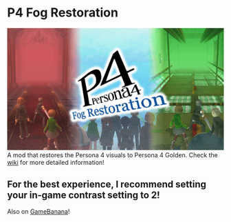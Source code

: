 # P4 Fog Restoration
![](https://raw.githubusercontent.com/BrawlerAce/p4g64.fogrestoration/master/assets/description/thumbnail_v1.png)
A mod that restores the Persona 4 visuals to Persona 4 Golden. Check the [wiki](https://github.com/BrawlerAce/p4g64.fogrestoration/wiki) for more detailed information!

## For the best experience, I recommend setting your in-game contrast setting to 2!

Also on [GameBanana](https://gamebanana.com/wips/86080)!
